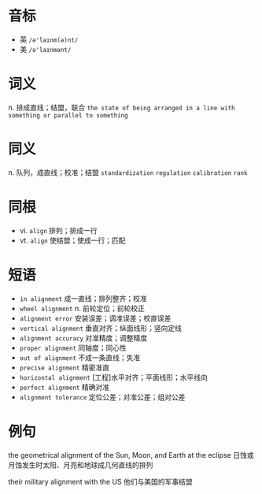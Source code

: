 # 音标

- 英 `/ə'laɪnm(ə)nt/`
- 美 `/ə'laɪnmənt/`

# 词义

n. 排成直线；结盟，联合
`the state of being arranged in a line with something or parallel to something`

# 同义

n. 队列，成直线；校准；结盟
`standardization` `regulation` `calibration` `rank`

# 同根

- vi. `align` 排列；排成一行
- vt. `align` 使结盟；使成一行；匹配

# 短语

- `in alignment` 成一直线；排列整齐；校准
- `wheel alignment` n. 前轮定位；前轮校正
- `alignment error` 安装误差；调准误差；校直误差
- `vertical alignment` 垂直对齐；纵面线形；竖向定线
- `alignment accuracy` 对准精度；调整精度
- `proper alignment` 同轴度；同心性
- `out of alignment` 不成一条直线；失准
- `precise alignment` 精密准直
- `horizontal alignment` [工程]水平对齐；平面线形；水平线向
- `perfect alignment` 精确对准
- `alignment tolerance` 定位公差；对准公差；组对公差

# 例句

the geometrical alignment of the Sun, Moon, and Earth at the eclipse
日蚀或月蚀发生时太阳、月亮和地球成几何直线的排列

their military alignment with the US
他们与美国的军事结盟


